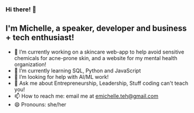 ### Hi there! 👋
## I'm Michelle, a speaker, developer and business + tech enthusiast!

- 🔭 I’m currently working on a skincare web-app to help avoid sensitive chemicals for acne-prone skin, and a website for my mental health organization!
- 🌱 I’m currently learning SQL, Python and JavaScript
- 🤔 I’m looking for help with AI/ML work! 
- 💬 Ask me about Entrepreneurship, Leadership, Stuff coding can't teach you!
- 📫 How to reach me: email me at emichelle.teh@gmail.com
- 😄 Pronouns: she/her

<!--
**emichelle-teh/emichelle-teh** is a ✨ _special_ ✨ repository because its `README.md` (this file) appears on your GitHub profile.

Here are some ideas to get you started:

- 🔭 I’m currently working on ...
- 🌱 I’m currently learning ...
- 👯 I’m looking to collaborate on ...
- 🤔 I’m looking for help with ...
- 💬 Ask me about ...
- 📫 How to reach me: ...
- 😄 Pronouns: ...
- ⚡ Fun fact: ...
-->
